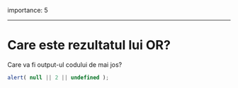 importance: 5

---

# Care este rezultatul lui OR?

Care va fi output-ul codului de mai jos?

```js
alert( null || 2 || undefined );
```

